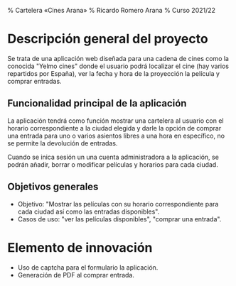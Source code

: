% Cartelera «Cines Arana»
% Ricardo Romero Arana
% Curso 2021/22

# Descripción general del proyecto

Se trata de una aplicación web diseñada para una cadena de cines como la conocida "Yelmo cines" 
donde el usuario podrá localizar el cine (hay varios repartidos por España), ver la fecha y hora
de la proyección la película y comprar entradas.

## Funcionalidad principal de la aplicación

La aplicación tendrá como función mostrar una cartelera al usuario con el horario correspondiente
a la ciudad elegida y darle la opción de comprar una entrada para uno o varios asientos libres a una hora en específico, no se permite la devolución de entradas.

Cuando se inica sesión un una cuenta administradora a la aplicación, se podrán añadir, borrar o 
modificar películas y horarios para cada ciudad.

## Objetivos generales

* Objetivo: "Mostrar las películas con su horario correspondiente para cada ciudad así como las entradas disponibles".
* Casos de uso: "ver las películas disponibles", "comprar una entrada".

# Elemento de innovación

- Uso de captcha para el formulario la aplicación.
- Generación de PDF al comprar entrada.